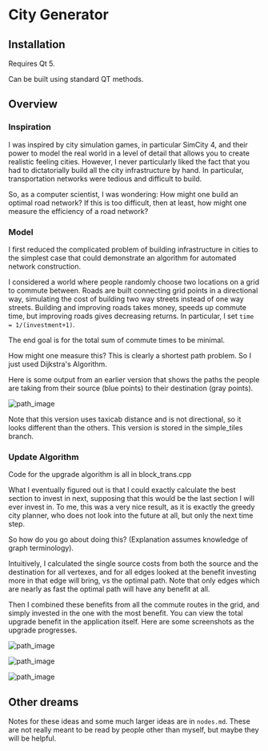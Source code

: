# City Generator

## Installation

Requires Qt 5.

Can be built using standard QT methods.

## Overview

### Inspiration

I was inspired by city simulation games, in particular SimCity 4, and their power to model the real world in a level of detail that allows you to create realistic feeling cities. However, I never particularly liked the fact that you had to dictatorially build all the city infrastructure by hand. In particular, transportation networks were tedious and difficult to build.

So, as a computer scientist, I was wondering: How might one build an optimal road network? If this is too difficult, then at least, how might one measure the efficiency of a road network?

### Model

I first reduced the complicated problem of building infrastructure in cities to the simplest case that could demonstrate an algorithm for automated network construction.

I considered a world where people randomly choose two locations on a grid to commute between. Roads are built connecting grid points in a directional way, simulating the cost of building two way streets instead of one way streets. Building and improving roads takes money, speeds up commute time, but improving roads gives decreasing returns. In particular, I set `time = 1/(investment+1)`.

The end goal is for the total sum of commute times to be minimal.

How might one measure this? This is clearly a shortest path problem. So I just used Dijkstra's Algorithm.

Here is some output from an earlier version that shows the paths the people are taking from their source (blue points) to their destination (gray points).

![path_image](https://github.com/weepingwillowben/city_gen/tree/master/screenshots/path_image.PNG)

Note that this version uses taxicab distance and is not directional, so it looks different than the others. This version is stored in the simple_tiles branch.

### Update Algorithm

Code for the upgrade algorithm is all in block_trans.cpp

What I eventually figured out is that I could exactly calculate the best section to invest in next, supposing that this would be the last section I will ever invest in. To me, this was a very nice result, as it is exactly the greedy city planner, who does not look into the future at all, but only the next time step.

So how do you go about doing this? (Explanation assumes knowledge of graph terminology).

Intuitively, I calculated the single source costs from both the source and the destination for all vertexes, and for all edges looked at the benefit investing more in that edge will bring, vs the optimal path. Note that only edges which are nearly as fast the optimal path will have any benefit at all.

Then I combined these benefits from all the commute routes in the grid, and simply invested in the one with the most benefit. You can view the total upgrade benefit in the application itself. Here are some screenshots as the upgrade progresses.

![path_image](https://github.com/weepingwillowben/city_gen/tree/master/screenshots/upgrade1.PNG)

![path_image](https://github.com/weepingwillowben/city_gen/tree/master/screenshots/upgrade2.PNG)

![path_image](https://github.com/weepingwillowben/city_gen/tree/master/screenshots/upgrade3.PNG)

## Other dreams

Notes for these ideas and some much larger ideas are in `nodes.md`. These are not really meant to be read by people other than myself, but maybe they will be helpful.
